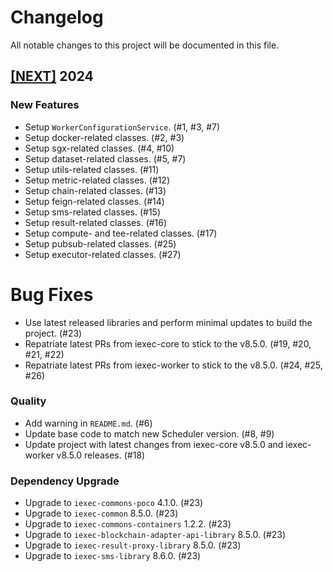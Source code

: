# Changelog

All notable changes to this project will be documented in this file.

## [[NEXT]](https://github.com/iExecBlockchainComputing/iexec-worker-standalone/releases/tag/vNEXT) 2024

### New Features

- Setup `WorkerConfigurationService`. (#1, #3, #7)
- Setup docker-related classes. (#2, #3)
- Setup sgx-related classes. (#4, #10)
- Setup dataset-related classes. (#5, #7)
- Setup utils-related classes. (#11)
- Setup metric-related classes. (#12)
- Setup chain-related classes. (#13)
- Setup feign-related classes. (#14)
- Setup sms-related classes. (#15)
- Setup result-related classes. (#16)
- Setup compute- and tee-related classes. (#17)
- Setup pubsub-related classes. (#25)
- Setup executor-related classes. (#27)

# Bug Fixes

- Use latest released libraries and perform minimal updates to build the project. (#23)
- Repatriate latest PRs from iexec-core to stick to the v8.5.0. (#19, #20, #21, #22)
- Repatriate latest PRs from iexec-worker to stick to the v8.5.0. (#24, #25, #26)

### Quality

- Add warning in `README.md`. (#6)
- Update base code to match new Scheduler version. (#8, #9)
- Update project with latest changes from iexec-core v8.5.0 and iexec-worker v8.5.0 releases. (#18)

### Dependency Upgrade

- Upgrade to `iexec-commons-poco` 4.1.0. (#23)
- Upgrade to `iexec-common` 8.5.0. (#23)
- Upgrade to `iexec-commons-containers` 1.2.2. (#23)
- Upgrade to `iexec-blockchain-adapter-api-library` 8.5.0. (#23)
- Upgrade to `iexec-result-proxy-library` 8.5.0. (#23)
- Upgrade to `iexec-sms-library` 8.6.0. (#23)
